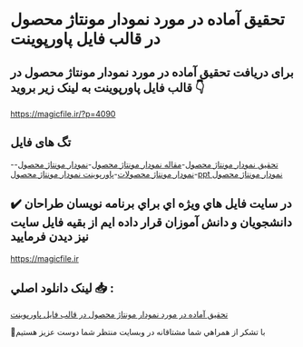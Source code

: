 # تحقیق آماده در مورد نمودار مونتاژ محصول در قالب فایل پاورپوینت

## برای دریافت تحقیق آماده در مورد نمودار مونتاژ محصول در قالب فایل پاورپوینت به لینک زیر بروید 👇

https://magicfile.ir/?p=4090

## تگ های فایل

-[تحقیق نمودار مونتاژ محصول](https://magicfile.ir/product/%d8%aa%d8%ad%d9%82%db%8c%d9%82-%d9%86%d9%85%d9%88%d8%af%d8%a7%d8%b1-%d9%85%d9%88%d9%86%d8%aa%d8%a7%da%98-%d9%85%d8%ad%d8%b5%d9%88%d9%84-%d9%be%d8%a7%d9%88%d8%b1%d9%be%d9%88%db%8c%d9%86%d8%aa/)-[مقاله نمودار مونتاژ محصول](https://magicfile.ir/product/%d8%aa%d8%ad%d9%82%db%8c%d9%82-%d9%86%d9%85%d9%88%d8%af%d8%a7%d8%b1-%d9%85%d9%88%d9%86%d8%aa%d8%a7%da%98-%d9%85%d8%ad%d8%b5%d9%88%d9%84-%d9%be%d8%a7%d9%88%d8%b1%d9%be%d9%88%db%8c%d9%86%d8%aa/)-[نمودار مونتاژ محصول](https://magicfile.ir/product/%d8%aa%d8%ad%d9%82%db%8c%d9%82-%d9%86%d9%85%d9%88%d8%af%d8%a7%d8%b1-%d9%85%d9%88%d9%86%d8%aa%d8%a7%da%98-%d9%85%d8%ad%d8%b5%d9%88%d9%84-%d9%be%d8%a7%d9%88%d8%b1%d9%be%d9%88%db%8c%d9%86%d8%aa/)-[نمودار مونتاژ محصولات](https://magicfile.ir/product/%d8%aa%d8%ad%d9%82%db%8c%d9%82-%d9%86%d9%85%d9%88%d8%af%d8%a7%d8%b1-%d9%85%d9%88%d9%86%d8%aa%d8%a7%da%98-%d9%85%d8%ad%d8%b5%d9%88%d9%84-%d9%be%d8%a7%d9%88%d8%b1%d9%be%d9%88%db%8c%d9%86%d8%aa/)-[پاورپوینت نمودار مونتاژ محصول](https://magicfile.ir/product/%d8%aa%d8%ad%d9%82%db%8c%d9%82-%d9%86%d9%85%d9%88%d8%af%d8%a7%d8%b1-%d9%85%d9%88%d9%86%d8%aa%d8%a7%da%98-%d9%85%d8%ad%d8%b5%d9%88%d9%84-%d9%be%d8%a7%d9%88%d8%b1%d9%be%d9%88%db%8c%d9%86%d8%aa/)-[ppt نمودار مونتاژ محصول](https://magicfile.ir/product/%d8%aa%d8%ad%d9%82%db%8c%d9%82-%d9%86%d9%85%d9%88%d8%af%d8%a7%d8%b1-%d9%85%d9%88%d9%86%d8%aa%d8%a7%da%98-%d9%85%d8%ad%d8%b5%d9%88%d9%84-%d9%be%d8%a7%d9%88%d8%b1%d9%be%d9%88%db%8c%d9%86%d8%aa/)

## ✔️ در سايت فايل هاي ويژه اي براي برنامه نويسان طراحان دانشجويان و دانش آموزان قرار داده ايم از بقيه فايل سايت نيز ديدن فرماييد

https://magicfile.ir


## لينک دانلود اصلي 📥 :

[تحقیق آماده در مورد نمودار مونتاژ محصول در قالب فایل پاورپوینت](https://magicfile.ir/product/%d8%aa%d8%ad%d9%82%db%8c%d9%82-%d9%86%d9%85%d9%88%d8%af%d8%a7%d8%b1-%d9%85%d9%88%d9%86%d8%aa%d8%a7%da%98-%d9%85%d8%ad%d8%b5%d9%88%d9%84-%d9%be%d8%a7%d9%88%d8%b1%d9%be%d9%88%db%8c%d9%86%d8%aa/) 


🙏با تشکر از همراهي شما مشتاقانه در وبسایت منتظر شما دوست عزیز هستیم

